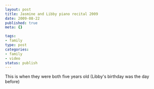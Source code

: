 ```yaml
--- 
layout: post
title: Jasmine and Libby piano recital 2009
date: 2009-08-22
published: true
meta: {}

tags: 
- family
type: post
categories: 
- family
- video
status: publish
---
```

This is when they were both five years old (Libby's birthday was the day before)<br />
